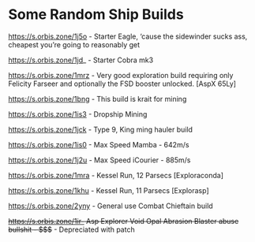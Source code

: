 # Some Random Ship Builds

https://s.orbis.zone/1j5o - Starter Eagle, ‘cause the sidewinder sucks ass, cheapest you’re going to reasonably get

https://s.orbis.zone/1jd_ - Starter Cobra mk3

https://s.orbis.zone/1mrz - Very good exploration build requiring only Felicity Farseer and optionally the FSD booster unlocked. [AspX 65Ly]

https://s.orbis.zone/1bng - This build is krait for mining

https://s.orbis.zone/1is3 - Dropship Mining

https://s.orbis.zone/1jck - Type 9, King ming hauler build

https://s.orbis.zone/1is0 - Max Speed Mamba - 642m/s

https://s.orbis.zone/1j2u - Max Speed iCourier - 885m/s

https://s.orbis.zone/1mra - Kessel Run, 12 Parsecs [Exploraconda]

https://s.orbis.zone/1khu - Kessel Run, 11 Parsecs [Explorasp]

https://s.orbis.zone/2yny - General use Combat Chieftain build

~~https://s.orbis.zone/1ir- Asp Explorer Void Opal Abrasion Blaster abuse bullshit - $$$~~ - Depreciated with patch
